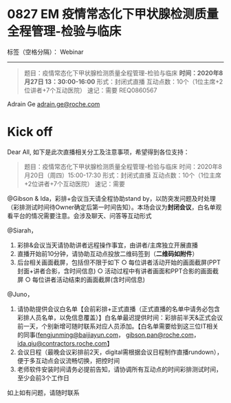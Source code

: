 # 0827 EM 疫情常态化下甲状腺检测质量全程管理-检验与临床

标签（空格分隔）： Webinar

---


> 题目：疫情常态化下甲状腺检测质量全程管理-检验与临床
**时间：2020年8月27日 13：30:00-16:00** 
形式：封闭式直播
互动点数：10个（1位主席+2位讲者+7个互动医院）
速记：需要
REQ0860567 


Adrain Ge <adrain.ge@roche.com>



# Kick off
Dear All,
如下是此次直播相关分工及注意事项，希望得到各位支持：

> 题目：疫情常态化下甲状腺检测质量全程管理-检验与临床
时间：2020年8月20日（周四）15:00-17:30 
形式：封闭式直播
互动点数：10个（1位主席+2位讲者+7个互动医院）
速记：需要

@Gibson & Ida，彩排+会议当天请全程协助stand by，以防突发问题及时处理（彩排测试时间待Owner确定后第一时间告知）。本场会议为**封闭会议**，白名单观看平台的情况需要注意。会涉及聊天、问答等互动形式

@Siarah，
1. 彩排&会议当天请协助讲者远程操作事宜，由讲者/主席独立开展直播
2. 直播开始前10分钟，请协助互动点投放二维码签到（**二维码如附件**）
3. 后台相关画面截屏，包括但不限于如下
	○ 每位讲者活动开始的画面截屏(PPT封面+讲者合影，含时间信息)
	○ 活动过程中有讲者画面和PPT合影的画面截屏
	○ 每位讲者活动结束的画面截屏(含时间信息)

@Juno，
1. 请协助提供会议白名单【会前彩排+正式直播（正式直播的名单中请务必包含彩排人员名单，以免信息覆盖）】白名单最迟提供时间：彩排前半天&正式会议前一天，个别新增可随时联系对应人员添加。【白名单需要给到这三位IT相关的同事(fengjunming@baijiayun.com， gibson.pan@roche.com，ida.qiu@contractors.roche.com】
2. 会议日程（最晚会议彩排前2天，digital需根据会议日程制作直播rundown），便于多互动点会议流畅切换，把控时间  
3. 老师软件安装时间请务必提前告知，请协调所有互动点的时间彩排测试时间，至少会前3个工作日

如上如有问题，请随时联系

